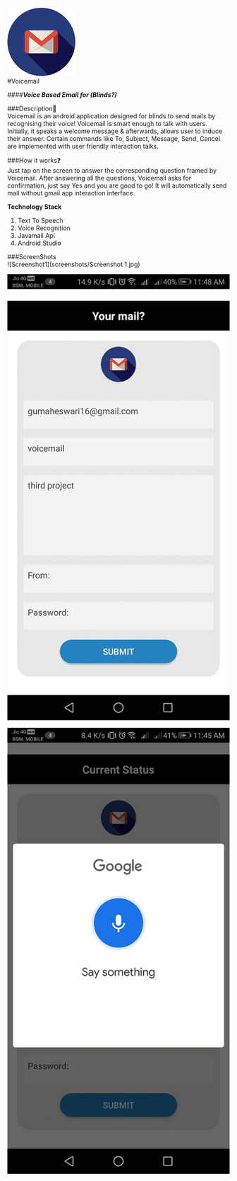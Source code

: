 ![Voicemail Logo](/app/src/main/res/drawable/Icon.png)  
#Voicemail  
  
####__*Voice Based Email for (Blinds?)*__

###Description:ledger:    
Voicemail is an android application designed for blinds to send mails by recognising their voice! Voicemail is smart enough to talk with users. Initially, it speaks a welcome message & afterwards, allows user to induce their answer. Certain commands like To, Subject, Message, Send, Cancel are implemented with user friendly interaction talks.  
  
###How it works:question:  
Just tap on the screen to answer the corresponding question framed by Voicemail. After answering all the questions, Voicemail asks for confirmation, just say Yes and you are good to go! It will automatically send mail without gmail app interaction interface.  
  
  
**Technology Stack**
  
1. Text To Speech
2. Voice Recognition
3. Javamail Api
4. Android Studio
  
###ScreenShots  
![Screenshot1](screenshots/Screenshot 1.jpg)  

  
  
![Screenshot3](/screenshots/Screenshot3.jpg)  
  
  
![Screenshot2](/screenshots/Screenshot2.jpg)  
  
  
  
  





